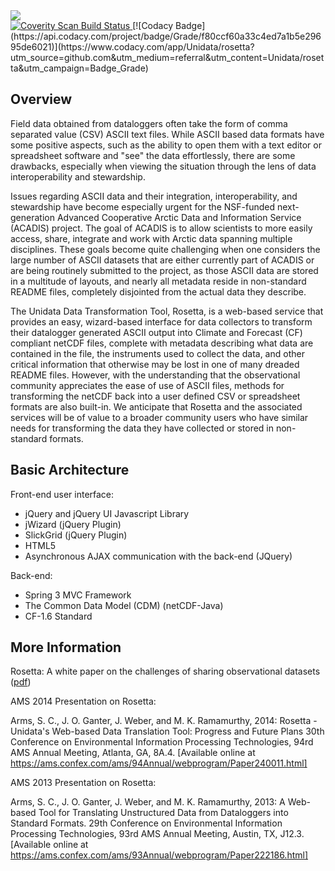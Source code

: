 <div class=doxHideMe>
<img src="http://www.unidata.ucar.edu/images/logos/rosetta-150x150.png">
</div>



<a href="https://scan.coverity.com/projects/1593">
  <img alt="Coverity Scan Build Status"
       src="https://scan.coverity.com/projects/1593/badge.svg"/>
</a> [![Codacy Badge](https://api.codacy.com/project/badge/Grade/f80ccf60a33c4ed7a1b5e29695de6021)](https://www.codacy.com/app/Unidata/rosetta?utm_source=github.com&amp;utm_medium=referral&amp;utm_content=Unidata/rosetta&amp;utm_campaign=Badge_Grade)

Overview
--------

Field data obtained from dataloggers often take the form of comma separated value (CSV) ASCII text files. While ASCII
based data formats have some positive aspects, such as the ability to open them with a text editor or spreadsheet
software and "see" the data effortlessly, there are some drawbacks, especially when viewing the situation through the
lens of data interoperability and stewardship.

Issues regarding ASCII data and their integration, interoperability, and stewardship have become especially urgent for
the NSF-funded next-generation Advanced Cooperative Arctic Data and Information Service (ACADIS) project. The goal of
ACADIS is to allow scientists to more easily access, share, integrate and work with Arctic data spanning multiple
disciplines. These goals become quite challenging when one considers the large number of ASCII datasets that are either
currently part of ACADIS or are being routinely submitted to the project, as those ASCII data are stored in a multitude
of layouts, and nearly all metadata reside in non-standard README files, completely disjointed from the actual data they
describe.

The Unidata Data Transformation Tool, Rosetta, is a web-based service that provides an easy, wizard-based interface for
data collectors to transform their datalogger generated ASCII output into Climate and Forecast (CF) compliant netCDF
files, complete with metadata describing what data are contained in the file, the instruments used to collect the data,
and other critical information that otherwise may be lost in one of many dreaded README files. However, with the
understanding that the observational community appreciates the ease of use of ASCII files, methods for transforming the
netCDF back into a user defined CSV or spreadsheet formats are also built-in. We anticipate that Rosetta and the
associated services will be of value to a broader community users who have similar needs for transforming the data they
have collected or stored in non-standard formats.

Basic Architecture
------------------

Front-end user interface:

* jQuery and jQuery UI Javascript Library
* jWizard (jQuery Plugin)
* SlickGrid (jQuery Plugin)
* HTML5
* Asynchronous AJAX communication with the back-end (JQuery)

Back-end:

* Spring 3 MVC Framework
* The Common Data Model (CDM) (netCDF-Java)
* CF-1.6 Standard

## More Information ##
Rosetta: A white paper on the challenges of sharing observational datasets ([pdf](http://www.unidata.ucar.edu/software/pzhta/files/rosetta_whitepaper.pdf))

AMS 2014 Presentation on Rosetta:

Arms, S. C., J. O. Ganter, J. Weber, and M. K. Ramamurthy, 2014: Rosetta - Unidata's 
Web-based Data Translation Tool: Progress and Future Plans 30th Conference on 
Environmental Information Processing Technologies, 94rd AMS Annual Meeting, Atlanta, GA,
8A.4. [Available online at https://ams.confex.com/ams/94Annual/webprogram/Paper240011.html]

AMS 2013 Presentation on Rosetta:

Arms, S. C., J. O. Ganter, J. Weber, and M. K. Ramamurthy, 2013: A Web-based Tool for Translating
Unstructured Data from Dataloggers into Standard Formats. 29th Conference on Environmental Information
Processing Technologies, 93rd AMS Annual Meeting, Austin, TX, J12.3. [Available online at
https://ams.confex.com/ams/93Annual/webprogram/Paper222186.html]

